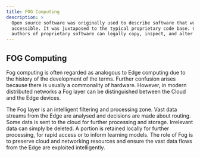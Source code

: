 ```yaml
---
title: FOG Computing
description: >
  Open source software was originally used to describe software that was publicly
  accessible. It was juxtaposed to the typical proprietary code base. Only the original
  authors of proprietary software can legally copy, inspect, and alter that software.
---
```


## FOG Computing

Fog computing is often regarded as analogous to Edge computing due to the history of the development of the terms. Further confusion arises because there is usually a commonality of hardware. However, in modern distributed networks a Fog layer can be distinguished between the Cloud and the Edge devices.

The Fog layer is an intelligent filtering and processing zone. Vast data streams from the Edge are analysed and decisions are made about routing. Some data is sent to the cloud for further processing and storage. Irrelevant data can simply be deleted. A portion is retained locally for further processing, for rapid access or to inform learning models. The role of Fog is to preserve cloud and networking resources and ensure the vast data flows from the Edge are exploited intelligently.
